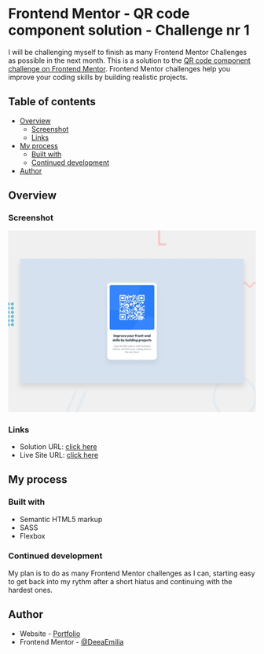 # Frontend Mentor - QR code component solution - Challenge nr 1

I will be challenging myself to finish as many Frontend Mentor Challenges as possible in the next month.
This is a solution to the [QR code component challenge on Frontend Mentor](https://www.frontendmentor.io/challenges/qr-code-component-iux_sIO_H). Frontend Mentor challenges help you improve your coding skills by building realistic projects.

## Table of contents

- [Overview](#overview)
  - [Screenshot](#screenshot)
  - [Links](#links)
- [My process](#my-process)
  - [Built with](#built-with)
  - [Continued development](#continued-development)
- [Author](#author)

## Overview

### Screenshot

![Design preview for the QR code component coding challenge](./design/desktop-preview.jpg)

### Links

- Solution URL: [click here](https://github.com/DeeaEmilia/Challenge1-FrontendMentor)
- Live Site URL: [click here](https://challenge1-qrcode.netlify.app/)

## My process

### Built with

- Semantic HTML5 markup
- SASS
- Flexbox

### Continued development

My plan is to do as many Frontend Mentor challenges as I can, starting easy to get back into my rythm after a short hiatus and continuing with the hardest ones.

## Author

- Website - [Portfolio](https://andreea-emilia-duta.netlify.app/)
- Frontend Mentor - [@DeeaEmilia](https://www.frontendmentor.io/profile/DeeaEmilia)
